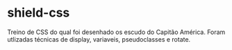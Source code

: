 # shield-css
Treino de CSS do qual foi desenhado os escudo do Capitão América.
Foram utlizadas técnicas de display, variaveis, pseudoclasses e rotate.
